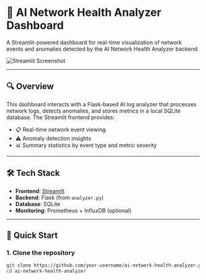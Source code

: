 # 📡 AI Network Health Analyzer Dashboard

A Streamlit-powered dashboard for real-time visualization of network events and anomalies detected by the AI Network Health Analyzer backend.

![Streamlit Screenshot](https://via.placeholder.com/900x300?text=Dashboard+Preview)

---

## 🔍 Overview

This dashboard interacts with a Flask-based AI log analyzer that processes network logs, detects anomalies, and stores metrics in a local SQLite database. The Streamlit frontend provides:

- 📋 Real-time network event viewing
- ⚠️ Anomaly detection insights
- 📊 Summary statistics by event type and metric severity

---

## 🛠 Tech Stack

- **Frontend**: [Streamlit](https://streamlit.io/)
- **Backend**: Flask (from `analyzer.py`)
- **Database**: SQLite
- **Monitoring**: Prometheus + InfluxDB (optional)

---

## 🚀 Quick Start

### 1. Clone the repository

```bash
git clone https://github.com/your-username/ai-network-health-analyzer.git
cd ai-network-health-analyzer
